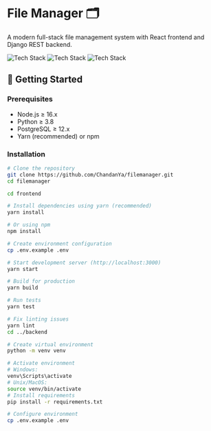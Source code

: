 # File Manager 🗂️

A modern full-stack file management system with React frontend and Django REST backend.

![Tech Stack](https://img.shields.io/badge/React-20232A?style=for-the-badge&logo=react&logoColor=61DAFB)
![Tech Stack](https://img.shields.io/badge/Django-092E20?style=for-the-badge&logo=django&logoColor=white)
![Tech Stack](https://img.shields.io/badge/PostgreSQL-316192?style=for-the-badge&logo=postgresql&logoColor=white)

## 🚀 Getting Started

### Prerequisites

- Node.js ≥ 16.x
- Python ≥ 3.8
- PostgreSQL ≥ 12.x
- Yarn (recommended) or npm

### Installation

```bash
# Clone the repository
git clone https://github.com/ChandanYa/filemanager.git
cd filemanager

cd frontend

# Install dependencies using yarn (recommended)
yarn install

# Or using npm
npm install

# Create environment configuration
cp .env.example .env

# Start development server (http://localhost:3000)
yarn start

# Build for production
yarn build

# Run tests
yarn test

# Fix linting issues
yarn lint
cd ../backend

# Create virtual environment
python -m venv venv

# Activate environment
# Windows:
venv\Scripts\activate
# Unix/MacOS:
source venv/bin/activate
# Install requirements
pip install -r requirements.txt

# Configure environment
cp .env.example .env
